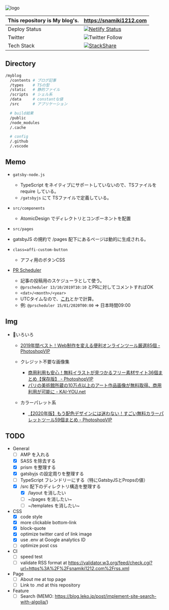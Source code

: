 ![logo](https://user-images.githubusercontent.com/26793088/71515007-85c29d80-28e4-11ea-970c-7c0d8f2093bd.png)


This repository is My blog's. | https://snamiki1212.com 
--|--
Deploy Status | [![Netlify Status](https://api.netlify.com/api/v1/badges/fce06c01-d793-4026-8a48-ef4946156434/deploy-status)](https://app.netlify.com/sites/snamiki1212/deploys)
Twitter | ![Twitter Follow](https://img.shields.io/twitter/follow/snamiki1212?style=social)
Tech Stack | [![StackShare](http://img.shields.io/badge/tech-stack-0690fa.svg?style=flat)](https://stackshare.io/snamiki1212/lunash)

## Directory

```sh
/myblog
  /contents # ブログ記事
  /types    # TSの型
  /static   # 静的ファイル
  /scripts  # シェル系
  /data     # constantな値
  /src      # アプリケーション

  # build結果
  /public
  /node_modules
  /.cache

  # config
  /.github
  /.vscode
```
## Memo

- `gatsby-node.js`
  - TypeScript をネイティブにサポートしていないので、TSファイルをrequire している。
  - `/gatsbyjs` にて TSファイルで定義している。

- `src/components`
  - AtomicDesign でディレクトリとコンポーネントを配置

-  `src/pages`
  - gatsbyJS の規約で /pages 配下にあるページは動的に生成される。

- `class=affi-custom-button`
  - アフィ用のボタンCSS

- [PR Scheduler](https://www.prscheduler.com/docs)
  - 記事の投稿用のスケジューラとして使う。
  - `@prscheduler 13/10/2019T10:10` とPRに対してコメントすればOK
  - `<dat>/<month>/<year>`
  - UTCタイムなので、[これ](http://www.timebie.com/timezone/universaljapan.php)とかで計算。
  - 例: `@prscheduler 15/01/2020T00:00` ⇒ 日本時間09:00

## Img

- いろいろ
  - [2019年間ベスト！Web制作を変える便利オンラインツール厳選85個 - PhotoshopVIP](http://photoshopvip.net/119896)

  - クレジット不要な画像集
    - [商用利用も安心！無料イラストが見つかるフリー素材サイト36個まとめ【保存版】 - PhotoshopVIP](http://photoshopvip.net/115273#tip2)
    - [パリの美術館所蔵の10万点以上のアート作品画像が無料取得、商用利用が可能に - KAI-YOU.net](https://kai-you.net/article/70889)

  - カラーパレット系
    - [【2020年版】もう配色デザインには迷わない！すごい無料カラーパレットツール59個まとめ - PhotoshopVIP](http://photoshopvip.net/72189)


## TODO

- General
  - [ ] AMP を入れる
  - [x] SASS を除去する
  - [x] prism を整理する
  - [x] gatsbyjs の設定周りを整理する
  - [ ] TypeScript フレンドリーにする（特にGatsbyJSとPropsの値）
  - [x] /src 配下のディレクトリ構造を整理する
    - [x] /layout を消したい
    - [ ] ~/pages を消したい~
    - [ ] ~/templates を消したい~
- CSS
  - [x] code style
  - [x] more clickable bottom-link
  - [x] block-quote
  - [x] optimize twitter card of link image
  - [x] use .env at Google analytics ID
  - [ ] optimize post css
- CI
  - [ ] speed test
  - [ ] validate RSS format at https://validator.w3.org/feed/check.cgi?url=https%3A%2F%2Fsnamiki1212.com%2Frss.xml
- Page
  - [ ] About me at top page
  - [ ] Link to .md at this repository
- Feature
  - [ ] Search (MEMO: https://blog.leko.jp/post/implement-site-search-with-algolia/)

